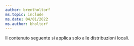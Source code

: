 ```yaml
---
author: brentholtorf
ms.topic: include
ms.date: 04/01/2022
ms.author: bholtorf
---
```

Il contenuto seguente si applica solo alle distribuzioni locali.